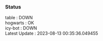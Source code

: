 ### Status


table : DOWN  
hogwarts : OK  
icy-bot : DOWN  
Latest Update : 2023-08-13 00:35:36.049455
